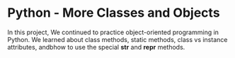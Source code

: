 # Python - More Classes and Objects
In this project, We continued to practice object-oriented programming in Python. We learned about class methods, static methods, class vs instance attributes, andbhow to use the special __str__ and __repr__ methods.

